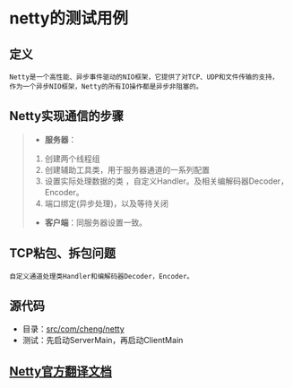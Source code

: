 # netty的测试用例

## 定义 
    Netty是一个高性能、异步事件驱动的NIO框架，它提供了对TCP、UDP和文件传输的支持，
    作为一个异步NIO框架，Netty的所有IO操作都是异步非阻塞的。

## Netty实现通信的步骤
> * **服务器**：
>  1. 创建两个线程组
>  2. 创建辅助工具类，用于服务器通道的一系列配置
>  3. 设置实际处理数据的类 ，自定义Handler。及相关编解码器Decoder，Encoder。
>  4. 端口绑定(异步处理)，以及等待关闭
> * **客户端**：同服务器设置一致。

## TCP粘包、拆包问题
    自定义通道处理类Handler和编解码器Decoder，Encoder。

## 源代码
* 目录：[src/com/cheng/netty](../src/com/cheng/netty)
* 测试：先启动ServerMain，再启动ClientMain

## [Netty官方翻译文档](http://ifeve.com/netty5-user-guide/)

[website,]:http://blog.csdn.net/T1DMzks/article/details/78369686?locationNum=6&fps=1
[website,]:http://blog.csdn.net/haoyuyang/article/details/53243785
